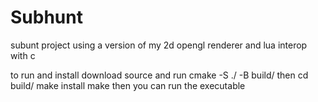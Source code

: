 # Subhunt
subunt project using a version of my 2d opengl renderer and lua interop with c

to run and install download source and run cmake -S ./ -B build/ 
then cd build/
make install
make
then you can run the executable